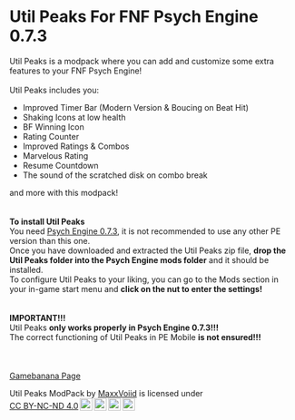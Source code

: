 # Util Peaks For FNF Psych Engine 0.7.3
Util Peaks is a modpack where you can add and customize some extra features to your FNF Psych Engine!<br><br>Util Peaks includes you:<br><ul><li>Improved Timer Bar (Modern Version &amp; Boucing on Beat Hit)</li><li>Shaking Icons at low health</li><li>BF Winning Icon</li><li>Rating Counter</li><li>Improved Ratings &amp; Combos</li><li>Marvelous Rating</li><li>Resume Countdown</li><li>The sound of the scratched disk on combo break<br></li></ul>and more with this modpack!<br><br><br><b>To install Util Peaks</b><br>You need <a href="https://github.com/ShadowMario/FNF-PsychEngine/releases/tag/0.7.3" class="SelectedElement">Psych Engine 0.7.3</a>, it is <span class="RedColor">not recommended</span> to use any other PE version than this one.<br>Once you have downloaded and extracted the Util Peaks zip file, <b>drop the Util Peaks folder into the Psych Engine mods folder</b> and it should be installed.<br>To configure Util Peaks to your liking, you can go to the Mods section in your in-game start menu and <b>click on the nut to enter the settings!</b><br><br><br><b><span class="RedColor">IMPORTANT!!!</span></b><br>Util Peaks <b><span class="GreenColor">only works properly in Psych Engine 0.7.3!!!</span></b><br>The correct functioning of Util Peaks in PE Mobile <b><span class="RedColor">is not ensured!!!</span></b><br><br>
<br><br><a href="https://gamebanana.com/tools/17834" target="_blank">Gamebanana Page</a>
<p xmlns:cc="http://creativecommons.org/ns#" xmlns:dct="http://purl.org/dc/terms/"><span property="dct:title">Util Peaks ModPack</span> by <a rel="cc:attributionURL dct:creator" property="cc:attributionName" href="https://bento.me/maxxvoiid">MaxxVoiid</a> is licensed under <a href="https://creativecommons.org/licenses/by-nc-nd/4.0/?ref=chooser-v1" target="_blank" rel="license noopener noreferrer" style="display:inline-block;">CC BY-NC-ND 4.0<img style="height:22px!important;margin-left:3px;vertical-align:text-bottom;" src="https://mirrors.creativecommons.org/presskit/icons/cc.svg?ref=chooser-v1" alt=""><img style="height:22px!important;margin-left:3px;vertical-align:text-bottom;" src="https://mirrors.creativecommons.org/presskit/icons/by.svg?ref=chooser-v1" alt=""><img style="height:22px!important;margin-left:3px;vertical-align:text-bottom;" src="https://mirrors.creativecommons.org/presskit/icons/nc.svg?ref=chooser-v1" alt=""><img style="height:22px!important;margin-left:3px;vertical-align:text-bottom;" src="https://mirrors.creativecommons.org/presskit/icons/nd.svg?ref=chooser-v1" alt=""></a></p>
